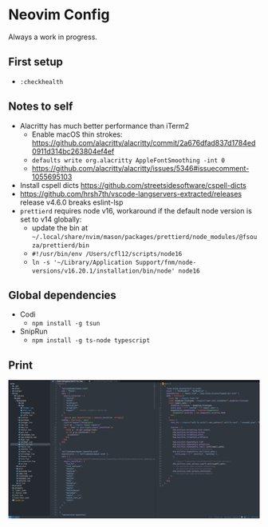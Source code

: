 # Neovim Config

Always a work in progress.

## First setup

- `:checkhealth`

## Notes to self

- Alacritty has much better performance than iTerm2
  - Enable macOS thin strokes: https://github.com/alacritty/alacritty/commit/2a676dfad837d1784ed0911d314bc263804ef4ef
  - `defaults write org.alacritty AppleFontSmoothing -int 0`
  - https://github.com/alacritty/alacritty/issues/5346#issuecomment-1055695103
- Install cspell dicts https://github.com/streetsidesoftware/cspell-dicts
- https://github.com/hrsh7th/vscode-langservers-extracted/releases release v4.6.0 breaks eslint-lsp
- `prettierd` requires node v16, workaround if the default node version is set to v14 globally:
  - update the bin at `~/.local/share/nvim/mason/packages/prettierd/node_modules/@fsouza/prettierd/bin`
  - `#!/usr/bin/env /Users/cfl12/scripts/node16`
  - `ln -s '~/Library/Application Support/fnm/node-versions/v16.20.1/installation/bin/node' node16`
  

## Global dependencies
- Codi
  - `npm install -g tsun`
- SnipRun
  - `npm install -g ts-node typescript`

## Print

![Printscreen](img/print.png)
